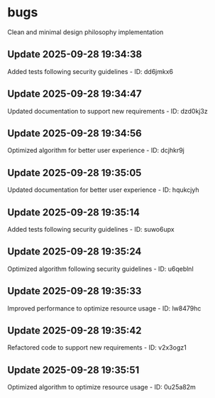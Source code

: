 # bugs
Clean and minimal design philosophy implementation

## Update 2025-09-28 19:34:38
Added tests following security guidelines - ID: dd6jmkx6


## Update 2025-09-28 19:34:47
Updated documentation to support new requirements - ID: dzd0kj3z


## Update 2025-09-28 19:34:56
Optimized algorithm for better user experience - ID: dcjhkr9j


## Update 2025-09-28 19:35:05
Updated documentation for better user experience - ID: hqukcjyh


## Update 2025-09-28 19:35:14
Added tests following security guidelines - ID: suwo6upx


## Update 2025-09-28 19:35:24
Optimized algorithm following security guidelines - ID: u6qeblnl


## Update 2025-09-28 19:35:33
Improved performance to optimize resource usage - ID: lw8479hc


## Update 2025-09-28 19:35:42
Refactored code to support new requirements - ID: v2x3ogz1


## Update 2025-09-28 19:35:51
Optimized algorithm to optimize resource usage - ID: 0u25a82m

